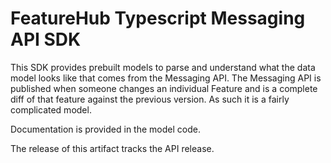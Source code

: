 # FeatureHub Typescript Messaging API SDK

This SDK provides prebuilt models to parse and understand what the data model looks like
that comes from the Messaging API. The Messaging API is published when someone changes an 
individual Feature and is a complete diff of that feature against the previous version. As
such it is a fairly complicated model.

Documentation is provided in the model code.

The release of this artifact tracks the API release.